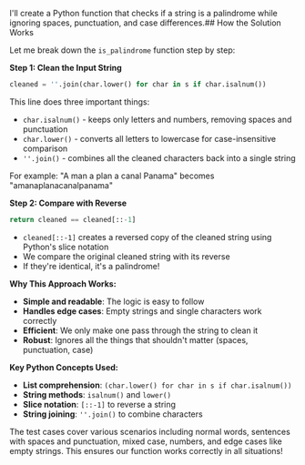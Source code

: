 I'll create a Python function that checks if a string is a palindrome while ignoring spaces, punctuation, and case differences.## How the Solution Works

Let me break down the `is_palindrome` function step by step:

**Step 1: Clean the Input String**
```python
cleaned = ''.join(char.lower() for char in s if char.isalnum())
```
This line does three important things:
- `char.isalnum()` - keeps only letters and numbers, removing spaces and punctuation
- `char.lower()` - converts all letters to lowercase for case-insensitive comparison
- `''.join()` - combines all the cleaned characters back into a single string

For example: "A man a plan a canal Panama" becomes "amanaplanacanalpanama"

**Step 2: Compare with Reverse**
```python
return cleaned == cleaned[::-1]
```
- `cleaned[::-1]` creates a reversed copy of the cleaned string using Python's slice notation
- We compare the original cleaned string with its reverse
- If they're identical, it's a palindrome!

**Why This Approach Works:**
- **Simple and readable**: The logic is easy to follow
- **Handles edge cases**: Empty strings and single characters work correctly
- **Efficient**: We only make one pass through the string to clean it
- **Robust**: Ignores all the things that shouldn't matter (spaces, punctuation, case)

**Key Python Concepts Used:**
- **List comprehension**: `(char.lower() for char in s if char.isalnum())`
- **String methods**: `isalnum()` and `lower()`
- **Slice notation**: `[::-1]` to reverse a string
- **String joining**: `''.join()` to combine characters

The test cases cover various scenarios including normal words, sentences with spaces and punctuation, mixed case, numbers, and edge cases like empty strings. This ensures our function works correctly in all situations!